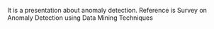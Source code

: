 It is a presentation about anomaly detection. 
Reference is Survey on Anomaly Detection using Data Mining Techniques
